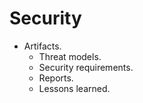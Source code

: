 # Security

- Artifacts.
  - Threat models.
  - Security requirements.
  - Reports.
  - Lessons learned.

